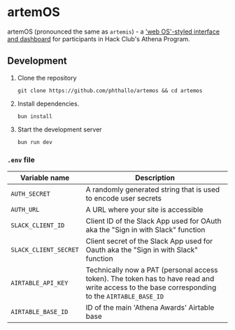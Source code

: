 # artemOS

artemOS (pronounced the same as `artemis`) - a <a href = "https://artemOS.phthallo.com">'web OS'-styled interface and dashboard</a> for participants in Hack Club's Athena Program.

## Development
1. Clone the repository
    ```
    git clone https://github.com/phthallo/artemos && cd artemos
    ```
2. Install dependencies.
    ```
    bun install
    ```
3. Start the development server
    ```
    bun run dev
    ```
### `.env` file

| Variable name | Description | 
| ------------- | ----------- |
| `AUTH_SECRET` | A randomly generated string that is used to encode user secrets 
| `AUTH_URL`    | A URL where your site is accessible |
| `SLACK_CLIENT_ID` | Client ID of the Slack App used for OAuth aka the "Sign in with Slack" function | 
| `SLACK_CLIENT_SECRET` | Client secret of the Slack App used for Oauth aka the "Sign in with Slack" function |  
| `AIRTABLE_API_KEY` | Technically now a PAT (personal access token). The token has to have read and write access to the base corresponding to the `AIRTABLE_BASE_ID` |
| `AIRTABLE_BASE_ID` | ID of the main 'Athena Awards' Airtable base |
